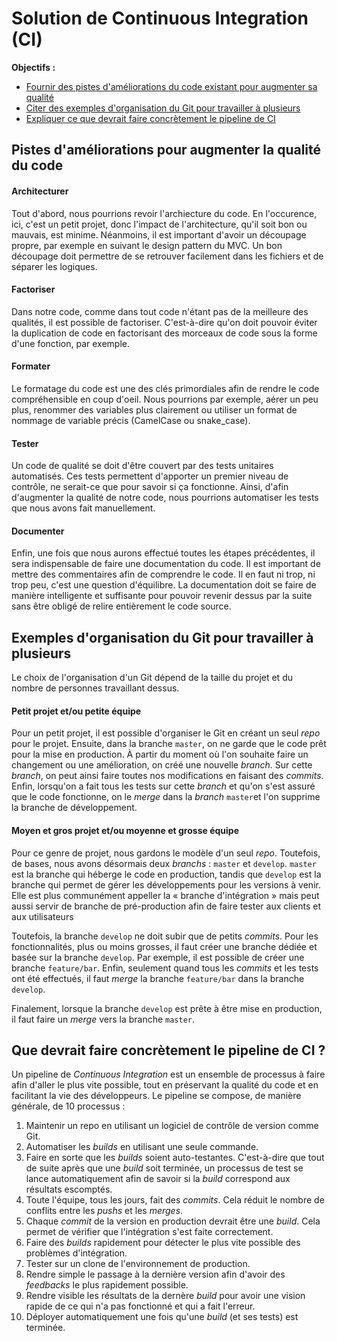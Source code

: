 Solution de Continuous Integration (CI)
===
**Objectifs :**
- [Fournir des pistes d'améliorations du code existant pour augmenter sa qualité](#ameliorer)
- [Citer des exemples d'organisation du Git pour travailler à plusieurs](#git)
- [Expliquer ce que devrait faire concrètement le pipeline de CI](#pipeline)


Pistes d'améliorations pour augmenter la qualité du code<a id="ameliorer"></a>
---

#### Architecturer
Tout d'abord, nous pourrions revoir l'archiecture du code. En l'occurence, ici, c'est un petit projet, donc l'impact de l'architecture, qu'il soit bon ou mauvais, est minime. Néanmoins, il est important d'avoir un découpage propre, par exemple en suivant le design pattern du MVC. Un bon découpage doit permettre de se retrouver facilement dans les fichiers et de séparer les logiques.

#### Factoriser
Dans notre code, comme dans tout code n'étant pas de la meilleure des qualités, il est possible de factoriser. C'est-à-dire qu'on doit pouvoir éviter la duplication de code en factorisant des morceaux de code sous la forme d'une fonction, par exemple.

#### Formater
Le formatage du code est une des clés primordiales afin de rendre le code compréhensible en coup d'oeil. Nous pourrions par exemple, aérer un peu plus, renommer des variables plus clairement ou utiliser un format de nommage de variable précis (CamelCase ou snake_case).

#### Tester
Un code de qualité se doit d'être couvert par des tests unitaires automatisés. Ces tests permettent d'apporter un premier niveau de contrôle, ne serait-ce que pour savoir si ça fonctionne. Ainsi, d'afin d'augmenter la qualité de notre code, nous pourrions automatiser les tests que nous avons fait manuellement.

#### Documenter
Enfin, une fois que nous aurons effectué toutes les étapes précédentes, il sera indispensable de faire une documentation du code. Il est important de mettre des commentaires afin de comprendre le code. Il en faut ni trop, ni trop peu, c'est une question d'équilibre. La documentation doit se faire de manière intelligente et suffisante pour pouvoir revenir dessus par la suite sans être obligé de relire entièrement le code source.

Exemples d'organisation du Git pour travailler à plusieurs<a id="git"></a>
---

Le choix de l'organisation d'un Git dépend de la taille du projet et du nombre de personnes travaillant dessus.

#### Petit projet et/ou petite équipe
Pour un petit projet, il est possible d'organiser le Git en créant un seul _repo_ pour le projet. Ensuite, dans la branche `master`, on ne garde que le code prêt pour la mise en production. À partir du moment où l'on souhaite faire un changement ou une amélioration, on créé une nouvelle _branch_. Sur cette _branch_, on peut ainsi faire toutes nos modifications en faisant des _commits_. Enfin, lorsqu'on a fait tous les tests sur cette _branch_ et qu'on s'est assuré que le code fonctionne, on le _merge_ dans la _branch_ `master`et l'on supprime la branche de développement.

#### Moyen et gros projet et/ou moyenne et grosse équipe
Pour ce genre de projet, nous gardons le modèle d'un seul _repo_. Toutefois, de bases, nous avons désormais deux _branchs_ : `master` et `develop`. `master` est la branche qui héberge le code en production, tandis que `develop` est la branche qui permet de gérer les développements pour les versions à venir. Elle est plus communément appeller la « branche d'intégration » mais peut aussi servir de branche de pré-production afin de faire tester aux clients et aux utilisateurs

Toutefois, la branche `develop` ne doit subir que de petits _commits_. Pour les fonctionnalités, plus ou moins grosses, il faut créer une branche dédiée et basée sur la branche `develop`. Par exemple, il est possible de créer une branche `feature/bar`. Enfin, seulement quand tous les _commits_ et les tests ont été effectués, il faut _merge_ la branche `feature/bar` dans la branche `develop`.

Finalement, lorsque la branche `develop` est prête à être mise en production, il faut faire un _merge_ vers la branche `master`.

Que devrait faire concrètement le pipeline de CI ?<a id="pipeline"></a>
---

Un pipeline de _Continuous Integration_ est un ensemble de processus à faire afin d'aller le plus vite possible, tout en préservant la qualité du code et en facilitant la vie des développeurs. Le pipeline se compose, de manière générale, de 10 processus :

1. Maintenir un repo en utilisant un logiciel de contrôle de version comme Git.
2. Automatiser les _builds_ en utilisant une seule commande.
3. Faire en sorte que les _builds_ soient auto-testantes. C'est-à-dire que tout de suite après que une _build_ soit terminée, un processus de test se lance automatiquement afin de savoir si la _build_ correspond aux résultats escomptés.
4. Toute l'équipe, tous les jours, fait des _commits_. Cela réduit le nombre de conflits entre les _pushs_ et les _merges_.
5. Chaque _commit_ de la version en production devrait être une _build_. Cela permet de vérifier que l'intégration s'est faite correctement.
6. Faire des _builds_ rapidement pour détecter le plus vite possible des problèmes d'intégration.
7. Tester sur un clone de l'environnement de production.
8. Rendre simple le passage à la dernière version afin d'avoir des _feedbacks_ le plus rapidement possible.
9. Rendre visible les résultats de la dernère _build_ pour avoir une vision rapide de ce qui n'a pas fonctionné et qui a fait l'erreur.
10. Déployer automatiquement une fois qu'une _build_ (et ses tests) est terminée.
